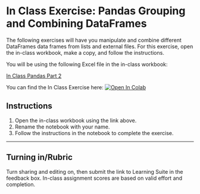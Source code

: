 # In Class Exercise: Pandas Grouping and Combining DataFrames

The following exercises will have you manipulate and combine different DataFrames data frames from lists and external files. For this exercise, open the in-class workbook, make a copy, and follow the instructions.

You will be using the following Excel file in the in-class workbook:

[In Class Pandas Part 2](https://github.com/user-attachments/files/17723613/in-class_pandas2.xlsx)

You can find the In Class Exercise here:
<a href="https://colab.research.google.com/github/byu-cce270/content/blob/main/docs/unit3/04_pandas_part2/In_Class_Pandas_Part_2.ipynb#scrollTo=sN247seQdOW5" target="_blank"><img src="https://colab.research.google.com/assets/colab-badge.svg" alt="Open In Colab"/></a>

## Instructions
1. Open the in-class workbook using the link above.
2. Rename the notebook with your name.
3. Follow the instructions in the notebook to complete the exercise.
   

---

## Turning in/Rubric
Turn sharing and editing on, then submit the link to Learning Suite in the feedback box. In-class assignment scores are based on valid effort and completion.

